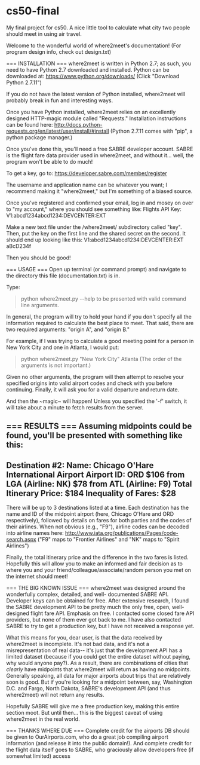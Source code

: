 # cs50-final
My final project for cs50. A nice little tool to calculate what city two people
should meet in using air travel.


Welcome to the wonderful world of where2meet's documentation!
(For program design info, check out design.txt)

=== INSTALLATION ===
where2meet is written in Python 2.7; as such, you need to have Python 2.7
downloaded and installed.  Python can be downloaded at:
https://www.python.org/downloads/
(Click "Download Python 2.7.11")

If you do not have the latest version of Python installed, where2meet will
probably break in fun and interesting ways.

Once you have Python installed, where2meet relies on an excellently designed
HTTP-magic module called "Requests."  Installation instructions can be found
here:
http://docs.python-requests.org/en/latest/user/install/#install
(Python 2.7.11 comes with "pip", a python package manager.)

Once you've done this, you'll need a free SABRE developer account. SABRE is
the flight fare data provider used in where2meet, and without it... well,
the program won't be able to do much!

To get a key, go to:
https://developer.sabre.com/member/register

The username and application name can be whatever you want; I recommend making
it "where2meet," but I'm something of a biased source.

Once you've registered and confirmed your email, log in and mosey on over to
"my account," where you should see something like:
Flights API Key: V1:abcd1234abcd1234:DEVCENTER:EXT

Make a new text file under the /where2meet/ subdirectory called "key". Then,
put the key on the first line and the shared secret on the second. It should
end up looking like this:
V1:abcd1234abcd1234:DEVCENTER:EXT
aBcD234f

Then you should be good!

=== USAGE ===
Open up terminal (or command prompt) and navigate to the directory this
file (documentation.txt) is in.

Type:
> python where2meet.py --help
to be presented with valid command line arguments.

In general, the program will try to hold your hand if you don't specify
all the information required to calculate the best place to meet.
That said, there are two required arguments: "origin A", and "origin B."

For example, if I was trying to calculate a good meeting point for a person
in New York City and one in Atlanta, I would put:
> python where2meet.py "New York City" Atlanta
(The order of the arguments is not important.)

Given no other arguments, the program will then attempt to resolve your
specified origins into valid airport codes and check with you before
continuing.
Finally, it will ask you for a valid departure and return date.

And then the ~magic~ will happen!  Unless you specified the '-f' switch,
it will take about a minute to fetch results from the server.

=== RESULTS ===
Assuming midpoints could be found, you'll be presented with something
like this:
--
Destination #2:
        Name: Chicago O'Hare International Airport
        Airport ID: ORD
                $106 from LGA (Airline: NK)
                $78 from ATL (Airline: F9)
        Total Itinerary Price: $184
        Inequality of Fares: $28
--

There will be up to 3 destinations listed at a time.  Each destination
has the name and ID of the midpoint airport (here, Chicago O'Hare and ORD
respectively), followed by details on fares for both parties and the
codes of their airlines.  When not obvious (e.g., "F9"), airline codes can
be decoded into airline names here:
http://www.iata.org/publications/Pages/code-search.aspx
("F9" maps to "Frontier Airlines" and "NK" maps to "Spirit Airlines")

Finally, the total itinerary price and the difference in the two fares
is listed.  Hopefully this will allow you to make an informed and fair
decision as to where you and your friend/colleague/associate/random person
you met on the internet should meet!

=== THE BIG KNOWN ISSUE ===
where2meet was designed around the wonderfully complex, detailed, and well-
documented SABRE API.  Developer keys can be obtained for free.  After
extensive research, I found the SABRE development API to be pretty much
the only free, open, well-designed flight fare API. Emphasis on free.
I contacted some closed fare API providers, but none of them ever got
back to me.  I have also contacted SABRE to try to get a production key,
but I have not received a response yet.

What this means for you, dear user, is that the data received by where2meet is
incomplete.  It's not bad data, and it's not a misrepresentation of real data--
it's just that the development API has a limited dataset (because if you
could get the entire dataset without paying, why would anyone pay?).  As a
result, there are combinations of cities that *clearly* have midpoints that
where2meet will return as having no midpoints.  Generally speaking, all data
for major airports about trips that are relatively soon is good.  But if you're
looking for a midpoint between, say, Washington D.C. and Fargo, North Dakota,
SABRE's development API (and thus where2meet) will not return any results.

Hopefully SABRE will give me a free production key, making this entire section
moot.  But until then... this is the biggest caveat of using where2meet in
the real world.

=== THANKS WHERE DUE ===
Complete credit for the airports DB should be given to OurAirports.com, who do a
great job compiling airport information (and release it into the public
domain!).
And complete credit for the flight data itself goes to SABRE, who graciously
allow developers free (if somewhat limited) access

